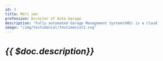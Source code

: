 ```yaml
---
id: 3
title: Mori san
profession: Director of Auto Garage
description: "Fully automated Garage Management System(GMS) is a cloud-based mobile and responsive web application for garage management with CMS. Fully automated Garage Management System(GMS) is a cloud-based mobile and responsive web application for garage management with CMS. Fully automated Garage Management System(GMS) is a cloud-based mobile and responsive web application for garage management with CMS"
image: "/img/testimonial/testimonial1.svg"
---
```


# _{{ $doc.description}}_